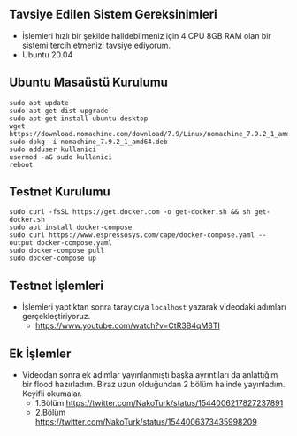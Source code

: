 ## Tavsiye Edilen Sistem Gereksinimleri
- İşlemleri hızlı bir şekilde halldebilmeniz için 4 CPU 8GB RAM olan bir sistemi tercih etmenizi tavsiye ediyorum.
- Ubuntu 20.04

## Ubuntu Masaüstü Kurulumu
```
sudo apt update
sudo apt-get dist-upgrade
sudo apt-get install ubuntu-desktop
wget https://download.nomachine.com/download/7.9/Linux/nomachine_7.9.2_1_amd64.deb
sudo dpkg -i nomachine_7.9.2_1_amd64.deb
sudo adduser kullanici
usermod -aG sudo kullanici
reboot
```

## Testnet Kurulumu
```
sudo curl -fsSL https://get.docker.com -o get-docker.sh && sh get-docker.sh
sudo apt install docker-compose
sudo curl https://www.espressosys.com/cape/docker-compose.yaml --output docker-compose.yaml
sudo docker-compose pull
sudo docker-compose up
```

## Testnet İşlemleri
- İşlemleri yaptıktan sonra tarayıcıya ``localhost`` yazarak videodaki adımları gerçekleştiriyoruz.
     - https://www.youtube.com/watch?v=CtR3B4qM8TI

## Ek İşlemler
- Videodan sonra ek adımlar yayınlanmıştı başka ayrıntıları da anlattığım bir flood hazırladım. Biraz uzun olduğundan 2 bölüm halinde yayınladım. Keyifli okumalar.
     - 1.Bölüm https://twitter.com/NakoTurk/status/1544006217827237891
     - 2.Bölüm https://twitter.com/NakoTurk/status/1544006373435998209
